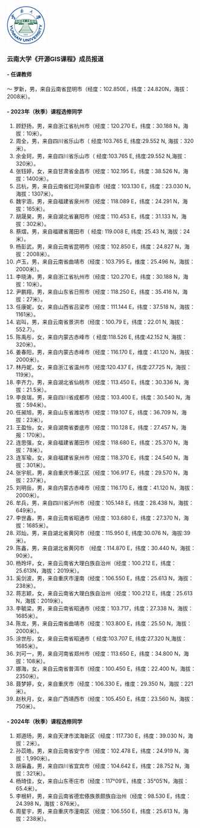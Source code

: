 
<!-- <div align='center'> --> 
<img src="../ynu_logo.png" width="20%" height="20%"> 
<!-- </div> -->      

### **云南大学《开源GIS课程》成员报道**    
#### - **任课教师**   
～ 罗新，男，来自云南省昆明市（经度：102.850E，纬度：24.820N，海拔：2008米）。

#### - **2023年（秋季）课程选修同学**
1. 顾舒扬，男，来自浙江省杭州市（经度：120.270 E，纬度：30.188 N，海拔：10米）。        
2. 周全，男，来自四川省乐山市（ 经度:103.765 E, 纬度:29.552 N, 海拔：320米）。    
3. 余金珂，男，来自四川省乐山市（ 经度:103.765 E, 纬度:29.552 N,海拔：320米）。     
4. 张钰婷，女，来自甘肃省金昌市（经度：102.195 E，纬度：38.526 N，海拔：1400米）。     
5. 吕杭，男，来自云南省红河州蒙自市（经度：103.130 E，纬度：23.030 N，海拔：1307米）。        
6. 魏宇涵，男，来自福建省泉州市（经度：118.089 E，纬度：24.291 N，海拔：165米）。    
7. 胡晟昊，男，来自湖北省襄阳市（经度：110.453 E，纬度：31.133 N，海拔：302米）。     
8. 蔡熠，男，来自福建省莆田市（ 经度: 119.008 E, 纬度: 25.43 N, 海拔：24米）。    
9. 杨彭武，男，来自云南省昆明市（经度：102.850 E，纬度：24.827 N，海拔：2008米）。    
10. 卢玉，男，来自云南省曲靖市（经度：103.795 E，维度：25.496 N，海拔：2000米）。    
11. 李晓涛，男，来自浙江省杭州市（经度：120.270 E，纬度：30.188 N，海拔：10米）。       
12. 尹鹏翔，男，来自山东省日照市（经度：118.250 E，纬度：35.416 N，海拔：27米）。     
13. 任康妮，女，来自山西省吕梁市（经度：111.144 E，纬度：37.518 N，海拔：1161米）。    
14. 岩叫，男，来自云南省景洪市（经度：100.79 E，纬度：22.01 N, 海拔：552.7）。      
15. 陈禹彤，女，来自内蒙古赤峰市（ 经度:118.526 E, 纬度:42.152 N, 海拔：320米）。    
16. 姜春阳，男，来自内蒙古赤峰市（经度：116.170 E，维度：41.120 N，海拔：2000米）。    
17. 林丹妮，女，来自浙江省温州市（经度:120.437 E，纬度:27.725 N，海拔：119米）。       
18. 李齐力，男，来自湖北省仙桃市（经度：113.450 E，纬度：30.336 N，海拔：21.5米）。            
19. 李良瑞，男，来自四川省成都市（经度：103.400 E，纬度：30.540 N，海拔：594米）。    
20. 任昶旭，男，来自山东省潍坊市（经度：119.107 E，纬度：36.709 N，海拔：23米）。    
21. 王盈怡，女，来自湖南省娄底市（经度：110.128 E，纬度：27.457 N，海报：170米）。     
22. 连思强，女，来自福建省莆田市（经度：118.680 E，纬度：25.370 N，海拔：78米）。    
23. 连军瑜，女，来自福建省泉州市（经度：118.370 E，纬度：24.540 N，海拔：301米）。    
24. 张宇航，男，来自重庆市綦江区（经度：106.917 E，纬度：29.570 N，海拔：237米）。    
25. 刘明岳，男，来自内蒙古赤峰市（经度：116.170 E，维度：41.120 N，海拔：2000米）。    
26. 牟兵，男，来自四川省泸州市（经度：105.148 E，纬度：28.438 N，海拔：649米）。       
27. 李世鑫，男，来自云南省昭通市（经度：103.680 E，纬度：27.370 N，海拔：1685米）。     
28. 邓灿，男，来自湖北省黄冈市（经度：115.950 E, 纬度:30.076 N，海拔:39米）。    
29. 陈鑫，男，来自湖北省黄冈市 （经度：114.870 E，纬度：30.440 N，海拔：90米）。    
30. 杨玲坪，女，来自云南省大理白族自治州（经度：100.212 E，纬度：25.613N，海拔：2019米）。     
31. 奚剑波，男，来自重庆市潼南（经度：106.550 E，纬度：25.613 N，海拔：238米）。    
32. 蒋志颖，女，来自云南省大理白族自治州（经度：100.212 E，纬度：25.613 N，海拔：2019米）。       
33. 李毓梁，男，来自云南省昭通市（经度：103.717，纬度：27.338 N，海拔：1685米）。            
34. 陈龙，男，来自云南省曲靖市（经度：103.800 E，纬度：25.50 N，海拔：2000米）。      
35. 涂世彤，女，来自云南省昭通市（ 经度:103.707 E, 纬度:27.320 N,海拔：1685米）。      
36. 刘可一，男，来自河南省郑州市（经度：113.650 E，纬度：34.800 N，海拔：108米）。              
37. 娜海，女，来自云南省普洱市（经度：100.450 E，纬度：22.400 N，海拔：2350米）。       
38. 聂梦婷，女，来自重庆市（经度：106.330 E，维度：29.350 N，海拔：221米）。     
39. 赵秋月，女，来自广西靖西市（经度：105.450 E，纬度：23.560 N，海拔：750米）。   

#### - **2024年（秋季）课程选修同学**
1. 郑道旸，男，来自天津市滨海新区（经度：117.730 E，纬度：39.030 N，海拔：2米）。
2. 孙苡皓，男，来自云南省安宁市（经度：102.478 E，纬度：24.919 N，海拔：1,990米）。
3. 胡枭鑫，男，来自四川省宜宾市（经度：104.642 E，纬度：28.752 N，海拔：321米）。
4. 杨琦佳，女，来自山东枣庄市（经度：117°09′E，纬度：35°05′N，海拔：65.4米）。
5. 李根轩，男，来自云南省德宏傣族景颇族自治州（经度：98.530 E，纬度：24.398 N，海拔：876米）。
6. 周星宇，男，来自重庆市潼南区（经度：106.550 E，纬度：25.613 N，海拔：238米）。 